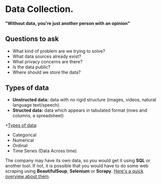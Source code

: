 # Data Collection.
#### "Without data, you're just another person with an opinion"

## Questions to ask
* What kind of problem are we trying to solve?
* What data sources already exist?
* What privacy concerns are there?
* Is the data public?
* Where should we store the data?

## Types of data
- **Unstructed data:** data with no rigid structure (images, videos, natural language text/speech).
- **Structed data:** data which appears in tabulated format (rows and columns, a spreadsheet)

+[Types of data](https://towardsdatascience.com/data-types-in-statistics-347e152e8bee):<br>
 - Categorical<br>
 - Numerical<br>
 - Ordinal<br>
 - Time Series (Data Across time)<br>

The company may have its own data, so you would get it using **SQL** or another tool. If not, it is possible that you would have to do some web scraping using **BeautifulSoup**, **Selenium** or **Scrapy**. [Here's a quick overview about them](https://www.youtube.com/watch?v=zucvHSQsKHA).
